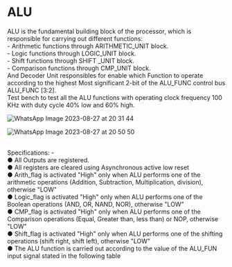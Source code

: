 # ALU
ALU is the fundamental building block of the processor,  which is responsible for carrying out different functions:
<br>- Arithmetic functions through ARITHMETIC_UNIT block.
<br>- Logic functions through LOGIC_UNIT block.
<br>- Shift functions through SHIFT _UNIT block.
<br>- Comparison functions through CMP_UNIT block. 
<br>And Decoder Unit responsibles for enable which Function to operate according to the highest Most significant 2-bit of the ALU_FUNC control bus ALU_FUNC [3:2].
<br>Test bench to test all the ALU functions with operating clock frequency 100 KHz with duty cycle 40% low and 60% high.

![WhatsApp Image 2023-08-27 at 20 31 44](https://github.com/BassantAhmedElbakry/ALU/assets/104600321/5d5a7f02-5eff-455c-abf6-9afe3b916f0f)

![WhatsApp Image 2023-08-27 at 20 50 50](https://github.com/BassantAhmedElbakry/ALU/assets/104600321/73fa44ee-1622-4763-bb8d-e413a59fa6a3)

<br>Specifications: -
<br>● All Outputs are registered. 
<br>● All registers are cleared using Asynchronous active low reset
<br>● Arith_flag is activated "High" only when ALU performs one of 
the arithmetic operations (Addition, Subtraction, Multiplication, 
division), otherwise "LOW"
<br>● Logic_flag is activated "High" only when ALU performs one of 
the Boolean operations (AND, OR, NAND, NOR), otherwise "LOW"
<br>● CMP_flag is activated "High" only when ALU performs one of 
the Comparison operations (Equal, Greater than, less than) or 
NOP, otherwise "LOW"
<br>● Shift_flag is activated "High" only when ALU performs one of 
the shifting operations (shift right, shift left), otherwise "LOW"
<br>● The ALU function is carried out according to the value of the 
ALU_FUN input signal stated in the following table


